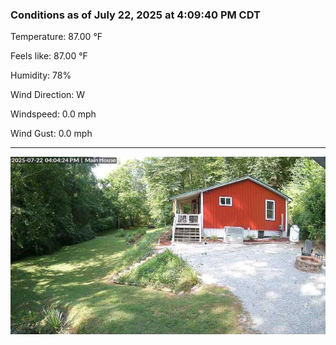 ### Conditions as of July 22, 2025 at 4:09:40 PM CDT 

Temperature: 87.00 &deg;F

Feels like: 87.00 &deg;F

Humidity: 78%

Wind Direction: W

Windspeed: 0.0 mph

Wind Gust: 0.0 mph

---

<img src="./images/latest.jpeg"/>

